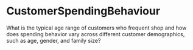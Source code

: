 # CustomerSpendingBehaviour
What is the typical age range of customers who frequent shop and how does spending behavior vary across different customer demographics, such as age, gender, and family size?
